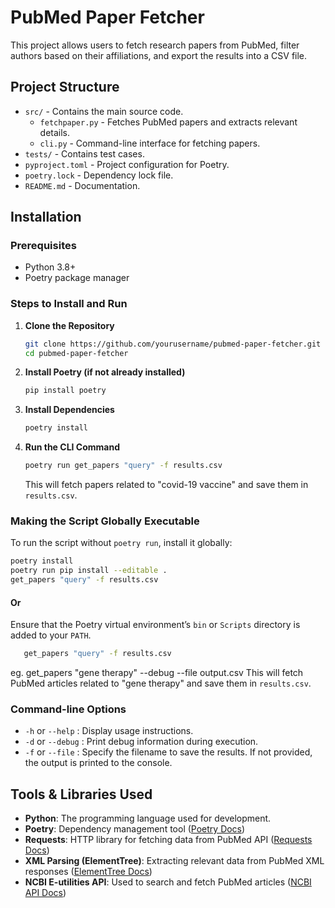 # PubMed Paper Fetcher

This project allows users to fetch research papers from PubMed, filter authors based on their affiliations, and export the results into a CSV file.

## Project Structure

- `src/` - Contains the main source code.
  - `fetchpaper.py` - Fetches PubMed papers and extracts relevant details.
  - `cli.py` - Command-line interface for fetching papers.
- `tests/` - Contains test cases.
- `pyproject.toml` - Project configuration for Poetry.
- `poetry.lock` - Dependency lock file.
- `README.md` - Documentation.

## Installation

### Prerequisites
- Python 3.8+
- Poetry package manager

### Steps to Install and Run
1. **Clone the Repository**
   ```sh
   git clone https://github.com/yourusername/pubmed-paper-fetcher.git
   cd pubmed-paper-fetcher
   ```

2. **Install Poetry (if not already installed)**
   ```sh
   pip install poetry
   ```

3. **Install Dependencies**
   ```sh
   poetry install
   ```

4. **Run the CLI Command**
   ```sh
   poetry run get_papers "query" -f results.csv
   ```
   This will fetch papers related to "covid-19 vaccine" and save them in `results.csv`.

### Making the Script Globally Executable
To run the script without `poetry run`, install it globally:
```bash
poetry install
poetry run pip install --editable .
get_papers "query" -f results.csv
```
#### Or

Ensure that the Poetry virtual environment’s `bin` or `Scripts` directory is added to your `PATH`.
```sh
   get_papers "query" -f results.csv
```
eg. get_papers "gene therapy" --debug --file output.csv
This will fetch PubMed articles related to "gene therapy" and save them in `results.csv`.

### Command-line Options
- `-h` or `--help` : Display usage instructions.
- `-d` or `--debug` : Print debug information during execution.
- `-f` or `--file` : Specify the filename to save the results. If not provided, the output is printed to the console.


## Tools & Libraries Used
- **Python**: The programming language used for development.
- **Poetry**: Dependency management tool ([Poetry Docs](https://python-poetry.org/))
- **Requests**: HTTP library for fetching data from PubMed API ([Requests Docs](https://docs.python-requests.org/en/latest/))
- **XML Parsing (ElementTree)**: Extracting relevant data from PubMed XML responses ([ElementTree Docs](https://docs.python.org/3/library/xml.etree.elementtree.html))
- **NCBI E-utilities API**: Used to search and fetch PubMed articles ([NCBI API Docs](https://www.ncbi.nlm.nih.gov/books/NBK25497/))